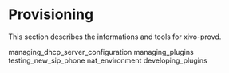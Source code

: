 # Provisioning

This section describes the informations and tools for xivo-provd.

<div class="toctree">

managing\_dhcp\_server\_configuration managing\_plugins
testing\_new\_sip\_phone nat\_environment developing\_plugins

</div>
